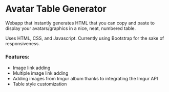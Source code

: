 # Avatar Table Generator
Webapp that instantly generates HTML that you can copy and paste to display your avatars/graphics in a nice, neat, numbered table.

Uses HTML, CSS, and Javascript. Currently using Bootstrap for the sake of responsiveness.

### Features: 
- Image link adding
- Multiple image link adding
- Adding images from Imgur album thanks to integrating the Imgur API
- Table style customization
